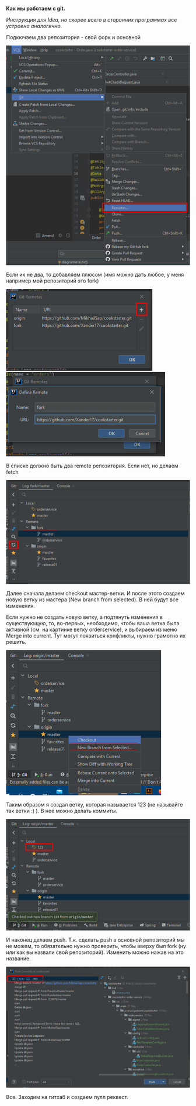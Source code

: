 **Как мы работаем с git.**

*Инструкция для Idea, но скорее всего в сторонних программах все устроено аналогично.*

Подкючаем два репозитория - свой форк и основной

![remotes](1.png)

Если их не два, то добавляем плюсом (имя можно дать любое, у меня например мой репозиторий это fork)

![remotes](2.png)
![remotes](3.png)

В списке должно быть два remote репозитория. Если нет, но делаем fetch

![branches](4.png)

Далее сначала делаем checkout мастер-ветки. И после этого создаем новую ветку из мастера 
(New branch from selected). В ней будут все изменения.

Если нужно не создать новую ветку, а подтянуть изменения в существующую, 
то, во-первых, необходимо, чтобы ваша ветка была активной
(см. на картинке ветку orderservice), и выбираем из меню Merge into current. 
Тут могут появиться конфликты, нужно грамотно их решить.

![checkout](5.png)

Таким образом я создал ветку, которая называется 123 (не называйте так ветки :) ). 
В нее можно делать коммиты.

![new branch](6.png)

И наконец делаем push. Т.к. сделать push в основной репозиторий мы не можем, 
то обязательно нужно проверить, чтобы вверху был fork (ну или как вы назвали свой репозиторий). 
Изменить можно нажав на это название.

![push](7.png)

Все. Заходим на гитхаб и создаем пулл реквест.